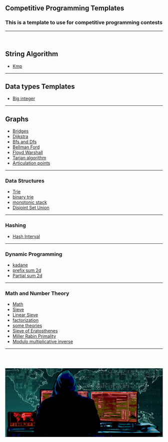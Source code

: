  ## Competitive Programming Templates

 
### This is a template to use for competitive programming contests

<hr><br> 
 
 
## String Algorithm
- [Kmp](https://github.com/GergesHany/CP-Templates/blob/master/KMP.cpp)
 
 <hr>
 
 ## Data types Templates
 
 - [Big integer](https://github.com/GergesHany/CP-Templates/blob/master/Big%20integer.cpp)
 
 <hr>



 ## Graphs
 
- [Bridges](https://github.com/GergesHany/CP-Templates/blob/master/Bridges.cpp)
- [Dijkstra](https://github.com/GergesHany/CP-Templates/blob/master/Dijkstra.cpp)
- [Bfs and Dfs](https://github.com/GergesHany/CP-Templates/blob/master/Bfs_and_Dfs%20.cpp)
- [Bellman Ford](https://github.com/GergesHany/CP-Templates/blob/master/BellmanFord.cpp)
- [Floyd Warshall](https://github.com/GergesHany/CP-Templates/blob/master/Floyd_Warshall.cpp)
- [Tarjan algorithm](https://github.com/GergesHany/CP-Templates/blob/master/Tarjan_algorithm.cpp)
- [Articulation points](https://github.com/GergesHany/CP-Templates/blob/master/Articulation_points.cpp)

 
 <hr>
  
 
 
 ### Data Structures
- [Trie](https://github.com/GergesHany/CP-Templates/blob/master/Trie.cpp)
- [binary trie](https://github.com/GergesHany/CP-Templates/blob/master/binary_trie.cpp)
- [monotonic stack](https://github.com/GergesHany/CP-Templates/blob/master/monotonic%20stack.cpp)
- [Disjoint Set Union](https://github.com/GergesHany/CP-Templates/blob/master/DSU.cpp)

<hr>

### Hashing
- [Hash Interval](https://github.com/GergesHany/CP-Templates/blob/master/Hash.cpp)

<hr>

### Dynamic Programming
- [kadane](https://github.com/GergesHany/CP-Templates/blob/master/kadane.cpp)
- [prefix sum 2d](https://github.com/GergesHany/CP-Templates/blob/master/prefix_2D.cpp)
- [Partial sum 2d](https://github.com/GergesHany/CP-Templates/blob/master/Partial_sum_2d.cpp)

<hr>

### Math and Number Theory
- [Math](https://github.com/GergesHany/CP-Templates/blob/master/some_math.cpp)
- [Sieve](https://github.com/GergesHany/CP-Templates/blob/master/Sieve.cpp)
- [Linear Sieve](https://github.com/GergesHany/CP-Templates/blob/master/Linear_Sieve.cpp)
- [factorization](https://github.com/GergesHany/CP-Templates/blob/master/factorization.cpp)
- [some theories](https://github.com/GergesHany/CP-Templates/blob/master/some_theories.cpp)
- [Sieve of Eratosthenes](https://github.com/GergesHany/CP-Templates/blob/master/Sieve%20of%20Eratosthenes.cpp)
- [Miller Rabin Primality](https://github.com/GergesHany/CP-Templates/blob/master/Miller_Rabin_Primality.cpp)
- [Modulo multiplicative inverse](https://github.com/GergesHany/CP-Templates/blob/master/Modulo_multiplicative_inverse.cpp)

<hr>
<br><br>

</details>
	
<picture> <img align="center" src="https://github.com/GergesHany/GergesHany/blob/main/00xWolf_2.gif" width = 650px></picture>
